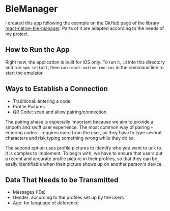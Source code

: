 # BleManager
I created this app following the example on the GitHub page of the library [react-native-ble-manager](https://github.com/innoveit/react-native-ble-manager).
Parts of it are adapted according to the needs of my project.

## How to Run the App
Right now, the application is built for iOS only. To run it, `cd` into this
directory and run `npm install`, then run `react-native run-ios` in the command
line to start the emulator.

## Ways to Establish a Connection
* Traditional: entering a code
* Profile Pictures
* QR Code: scan and allow pairing/connection

The pairing phase is especially important because we aim to provide a smooth and
swift user experience. The most common way of pairing - entering codes -
requires more from the user, as they have to type several characters and risk
typing something wrong while they do so.

The second option uses profile pictures to identify who you want to talk to. It
is complex to implement. To begin with, we have to ensure that users put a
recent and accurate profile picture in their profiles, so that they can be
easily identifiable when their picture shows up on another person's device.

## Data That Needs to be Transmitted
* Messages (IDs)
* Gender: according to the profiles set up by the users
* Age: for language of deference
